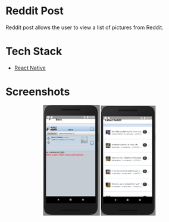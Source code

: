 # Reddit Post

Reddit post allows the user to view a list of pictures from Reddit.

# Tech Stack

* [React Native](https://facebook.github.io/react-native/)

# Screenshots 
<p align="center">
<img src="./images/pic1.png" width="30%" />

<img src="./images/pic2.png" width="29%" />
</p>

